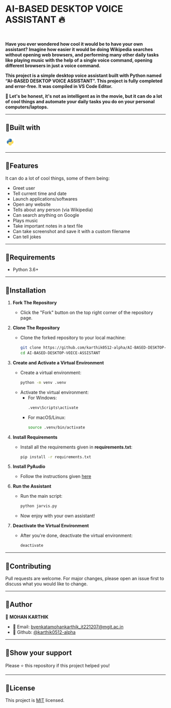 # AI-BASED DESKTOP VOICE ASSISTANT 🔥

<img src="https://giffiles.alphacoders.com/212/212508.gif" alt="">

**Have you ever wondered how cool it would be to have your own assistant? Imagine how easier it would be doing Wikipedia searches without opening web browsers, and performing many other daily tasks like playing music with the help of a single voice command, opening different browsers in just a voice command.**

**This project is a simple desktop voice assistant built with Python named “AI-BASED DESKTOP VOICE ASSISTANT”. This project is fully completed and error-free. It was compiled in VS Code Editor.**

**🔸 Let's be honest, it's not as intelligent as in the movie, but it can do a lot of cool things and automate your daily tasks you do on your personal computers/laptops.**

---

## 📌Built with

<code><img height="30" src="https://raw.githubusercontent.com/github/explore/80688e429a7d4ef2fca1e82350fe8e3517d3494d/topics/python/python.png"></code>

---

## 📌Features

It can do a lot of cool things, some of them being:

- Greet user  
- Tell current time and date  
- Launch applications/softwares  
- Open any website  
- Tells about any person (via Wikipedia)  
- Can search anything on Google  
- Plays music  
- Take important notes in a text file  
- Can take screenshot and save it with a custom filename  
- Can tell jokes  

---

## 📌Requirements

- Python 3.6+

---

## 📌Installation

1. **Fork The Repository**
   - Click the "Fork" button on the top right corner of the repository page.

2. **Clone The Repository**
   - Clone the forked repository to your local machine:
     ```bash
     git clone https://github.com/karthik0512-alpha/AI-BASED-DESKTOP-VOICE-ASSISTANT.git
     cd AI-BASED-DESKTOP-VOICE-ASSISTANT
     ```

3. **Create and Activate a Virtual Environment**
   - Create a virtual environment:
     ```bash
     python -m venv .venv
     ```
   - Activate the virtual environment:
     - For Windows:
       ```bash
       .venv\Scripts\activate
       ```
     - For macOS/Linux:
       ```bash
       source .venv/bin/activate
       ```

4. **Install Requirements**
   - Install all the requirements given in **requirements.txt**:
     ```bash
     pip install -r requirements.txt
     ```

5. **Install PyAudio**  
   - Follow the instructions given [here](https://stackoverflow.com/questions/52283840/i-cant-install-pyaudio-on-windows-how-to-solve-error-microsoft-visual-c-14)

6. **Run the Assistant**
   - Run the main script:
     ```bash
     python jarvis.py
     ```
   - Now enjoy with your own assistant!

7. **Deactivate the Virtual Environment**
   - After you're done, deactivate the virtual environment:
     ```bash
     deactivate
     ```

---

## 📌Contributing

Pull requests are welcome. For major changes, please open an issue first to discuss what you would like to change.

---

## 📌Author

👤 **MOHAN KARTHIK**

- 📧 Email: [bvenkatamohankarthik_it221207@mgit.ac.in](mailto:bvenkatamohankarthik_it221207@mgit.ac.in)  
- 🐙 Github: [@karthik0512-alpha](https://github.com/karthik0512-alpha)

---

## 📌Show your support

Please ⭐️ this repository if this project helped you!

---

## 📌License

This project is [MIT](https://choosealicense.com/licenses/mit/) licensed.
